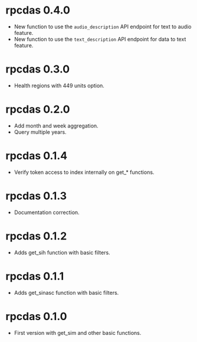 # rpcdas 0.4.0
* New function to use the `audio_description` API endpoint for text to audio feature.
* New function to use the `text_description` API endpoint for data to text feature.

# rpcdas 0.3.0
* Health regions with 449 units option.

# rpcdas 0.2.0
* Add month and week aggregation.
* Query multiple years.

# rpcdas 0.1.4
* Verify token access to index internally on get_* functions.

# rpcdas 0.1.3
* Documentation correction.

# rpcdas 0.1.2
* Adds get_sih function with basic filters.

# rpcdas 0.1.1
* Adds get_sinasc function with basic filters.

# rpcdas 0.1.0

* First version with get_sim and other basic functions.
